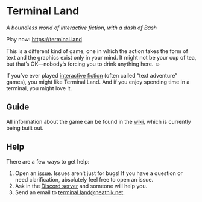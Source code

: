 # Terminal Land

_A boundless world of interactive fiction, with a dash of Bash_

Play now: https://terminal.land

This is a different kind of game, one in which the action takes the form of text and the graphics exist only in your mind. It might not be your cup of tea, but that’s OK—nobody’s forcing you to drink anything here. ☺️

If you’ve ever played [interactive fiction](https://en.wikipedia.org/wiki/Interactive_fiction) (often called “text adventure” games), you might like Terminal Land. And if you enjoy spending time in a terminal, you might love it.

## Guide

All information about the game can be found in the [wiki](https://github.com/neatnik/terminal.land/wiki/), which is currently being built out.

## Help

There are a few ways to get help:

1. Open an [issue](https://github.com/neatnik/terminal.land/issues). Issues aren’t just for bugs! If you have a question or need clarification, absolutely feel free to open an issue.
2. Ask in the [Discord server](discord.gg/m7aqjBq) and someone will help you.
3. Send an email to [terminal.land@neatnik.net](mailto:terminal.land@neatnik.net).
